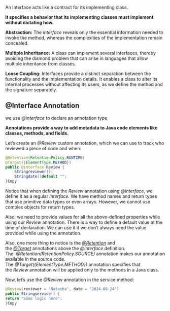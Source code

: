 An Interface acts like a contract for its implementing class.

**It specifies a behavior that its implementing classes must implement without dictating how.**

**Abstraction:** The _interface_ reveals only the essential information needed to invoke the method, whereas the complexities of the implementation remain concealed.

**Multiple Inheritance:** A class can implement several interfaces, thereby avoiding the diamond problem that can arise in languages that allow multiple inheritance from classes.

**Loose Coupling:** Interfaces provide a distinct separation between the functionality and the implementation details. It enables a class to alter its internal processes without affecting its users, as we define the method and the signature separately.

## @Interface Annotation

we use _@interface_ to declare an annotation type

**Annotations provide a way to add metadata to Java code elements like classes, methods, and fields.**

Let’s create an _@Review_ custom annotation, which we can use to track who reviewed a piece of code and when:

```java
@Retention(RetentionPolicy.RUNTIME)
@Target({ElementType.METHOD})
public @interface Review {
    Stringreviewer();
    Stringdate()default "";
}Copy
```

Notice that when defining the _Review_ annotation using _@interface_, we define it as a regular _interface_. We have method names and return types that use primitive data types or even arrays. However, we cannot use complex objects for return types.

Also, we need to provide values for all the above-defined properties while using our _Review_ annotation. There is a way to define a default value at the time of declaration. We can use it if we don’t always need the value provided while using the annotation.

Also, one more thing to notice is the [_@Retention_](https://docs.oracle.com/javase/8/docs/api/index.html?java/lang/annotation/RetentionPolicy.html) and the [_@Target_](https://docs.oracle.com/javase/8/docs/api/java/lang/annotation/ElementType.html) annotations above the _@interface_ definition. The  _@Retention(RetentionPolicy.SOURCE)_ annotation makes our annotation available in the source code. The _@Target({ElementType.METHOD})_ annotation specifies that the _Review_ annotation will be applied only to the methods in a Java class.

Now, let’s use the _@Review_ annotation in the service method:

```java
@Review(reviewer = "Natasha", date = "2024-08-24")
public Stringservice() {
return "Some logic here";
}Copy
```